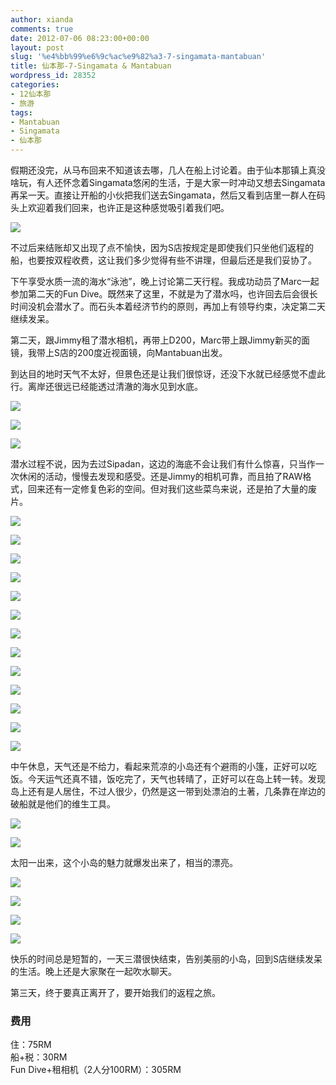 ```yaml
---
author: xianda
comments: true
date: 2012-07-06 08:23:00+00:00
layout: post
slug: '%e4%bb%99%e6%9c%ac%e9%82%a3-7-singamata-mantabuan'
title: 仙本那-7-Singamata & Mantabuan
wordpress_id: 28352
categories:
- 12仙本那
- 旅游
tags:
- Mantabuan
- Singamata
- 仙本那
---
```


假期还没完，从马布回来不知道该去哪，几人在船上讨论着。由于仙本那镇上真没啥玩，有人还怀念着Singamata悠闲的生活，于是大家一时冲动又想去Singamata再呆一天。直接让开船的小伙把我们送去Singamata，然后又看到店里一群人在码头上欢迎着我们回来，也许正是这种感觉吸引着我们吧。

![](http://pic.yupoo.com/wxda/BVF6hSdM/medish.jpg)

不过后来结账却又出现了点不愉快，因为S店按规定是即使我们只坐他们返程的船，也要按双程收费，这让我们多少觉得有些不讲理，但最后还是我们妥协了。

下午享受水质一流的海水“泳池”，晚上讨论第二天行程。我成功动员了Marc一起参加第二天的Fun Dive。既然来了这里，不就是为了潜水吗，也许回去后会很长时间没机会潜水了。而石头本着经济节约的原则，再加上有领导约束，决定第二天继续发呆。

<!-- more -->

第二天，跟Jimmy租了潜水相机，再带上D200，Marc带上跟Jimmy新买的面镜，我带上S店的200度近视面镜，向Mantabuan出发。

到达目的地时天气不太好，但景色还是让我们很惊讶，还没下水就已经感觉不虚此行。离岸还很远已经能透过清澈的海水见到水底。

![](http://pic.yupoo.com/wxda/BVF7fJlS/medish.jpg)

![](http://pic.yupoo.com/wxda/BVF77mjt/medish.jpg)

![](http://pic.yupoo.com/wxda/BVF6Crax/medish.jpg)

潜水过程不说，因为去过Sipadan，这边的海底不会让我们有什么惊喜，只当作一次休闲的活动，慢慢去发现和感受。还是Jimmy的相机可靠，而且拍了RAW格式，回来还有一定修复色彩的空间。但对我们这些菜鸟来说，还是拍了大量的废片。

![](http://pic.yupoo.com/wxda/BWwbZ5mK/medish.jpg)

![](http://pic.yupoo.com/wxda/BWwcaEOF/medish.jpg)

![](http://pic.yupoo.com/wxda/BWwcF9Hr/medish.jpg)

![](http://pic.yupoo.com/wxda/BWwdY3l6/medish.jpg)

![](http://pic.yupoo.com/wxda/BWweh9TA/medish.jpg)

![](http://pic.yupoo.com/wxda/BWweqym0/medish.jpg)

![](http://pic.yupoo.com/wxda/BWwe7ZYX/medish.jpg)

![](http://pic.yupoo.com/wxda/BWwg7IGD/medish.jpg)

![](http://pic.yupoo.com/wxda/BWweJZp5/medish.jpg)

![](http://pic.yupoo.com/wxda/BWwfxXTy/medish.jpg)

![](http://pic.yupoo.com/wxda/BWwglb5N/medish.jpg)

![](http://pic.yupoo.com/wxda/BWwhN7E9/medish.jpg)

![](http://pic.yupoo.com/wxda/BWwhnhxi/medish.jpg)

中午休息，天气还是不给力，看起来荒凉的小岛还有个避雨的小篷，正好可以吃饭。今天运气还真不错，饭吃完了，天气也转晴了，正好可以在岛上转一转。发现岛上还有是人居住，不过人很少，仍然是这一带到处漂泊的土著，几条靠在岸边的破船就是他们的维生工具。

![](http://pic.yupoo.com/wxda/BVF6JOl1/medish.jpg)

![](http://pic.yupoo.com/wxda/BVF6GFms/medish.jpg)

太阳一出来，这个小岛的魅力就爆发出来了，相当的漂亮。

![](http://pic.yupoo.com/wxda/BWweW9o5/medish.jpg)

![](http://pic.yupoo.com/wxda/BWwf6ZGz/medish.jpg)

![](http://pic.yupoo.com/wxda/BWwfepBX/medish.jpg)

![](http://pic.yupoo.com/wxda/BWweObq9/medish.jpg)

快乐的时间总是短暂的，一天三潜很快结束，告别美丽的小岛，回到S店继续发呆的生活。晚上还是大家聚在一起吹水聊天。

第三天，终于要真正离开了，要开始我们的返程之旅。

### 费用

住：75RM  
船+税：30RM  
Fun Dive+租相机（2人分100RM）：305RM
